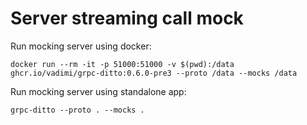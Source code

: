 # Server streaming call mock

Run mocking server using docker:

`docker run --rm -it -p 51000:51000 -v $(pwd):/data ghcr.io/vadimi/grpc-ditto:0.6.0-pre3 --proto /data --mocks /data`

Run mocking server using standalone app:

`grpc-ditto --proto . --mocks .`
